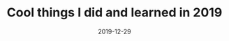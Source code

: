 ---
slug: 2019-year-in-review
title: Cool things I did and learned in 2019
date: 2019-12-29
excerpt: 'A quick look back at 2019 and what I learned during this year.'
tags: [Meta, Open Source]
---
